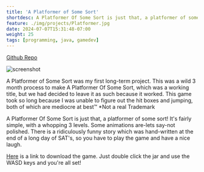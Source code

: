 ```yaml
---
title: 'A Platformer of Some Sort'
shortdesc: A Platformer Of Some Sort is just that, a platformer of some sort!
feature: ./img/projects/Platformer.jpg
date: 2024-07-07T15:31:48-07:00
weight: 25
tags: [programming, java, gamedev]
---
```

[Github Repo](https://github.com/ssebs/Platformer)

![screenshot](./img/projects/Platformer.jpg)

A Platformer of Some Sort was my first long-term project. This was a wild 3 month process to make A Platformer Of Some Sort, which was a working title, but we had decided to leave it as such because it worked. This game took so long because I was unable to figure out the hit boxes and jumping, both of which are mediocre at best™ *Not a real Trademark

A Platformer Of Some Sort is just that, a platformer of some sort! It's fairly simple, with a whopping 3 levels. Some animations are-lets say-not polished. There is a ridiculously funny story which was hand-written at the end of a long day of SAT's, so you have to play the game and have a nice laugh. 

[Here](https://github.com/ssebs/Platformer/raw/master/APlatformerOfSomeSort.jar) is a link to download the game. Just double click the jar and use the WASD keys and you're all set!
